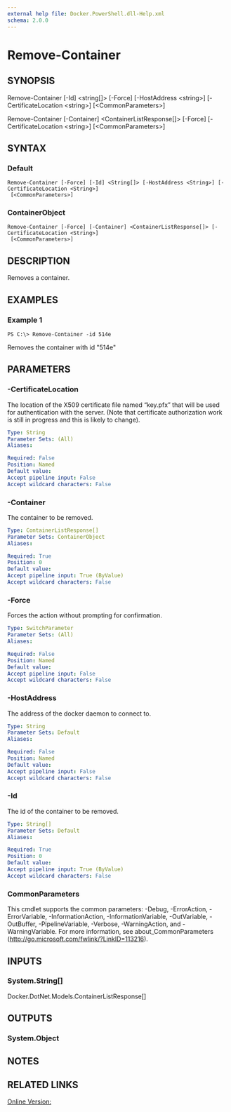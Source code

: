 ```yaml
---
external help file: Docker.PowerShell.dll-Help.xml
schema: 2.0.0
---
```


# Remove-Container
## SYNOPSIS
Remove-Container \[-Id\] \<string\[\]\> \[-Force\] \[-HostAddress \<string\>\] \[-CertificateLocation \<string\>\] \[\<CommonParameters\>\]

Remove-Container \[-Container\] \<ContainerListResponse\[\]\> \[-Force\] \[-CertificateLocation \<string\>\] \[\<CommonParameters\>\]
## SYNTAX

### Default
```
Remove-Container [-Force] [-Id] <String[]> [-HostAddress <String>] [-CertificateLocation <String>]
 [<CommonParameters>]
```

### ContainerObject
```
Remove-Container [-Force] [-Container] <ContainerListResponse[]> [-CertificateLocation <String>]
 [<CommonParameters>]
```

## DESCRIPTION
Removes a container. 
## EXAMPLES

### Example 1
```
PS C:\> Remove-Container -id 514e
```

Removes the container with id "514e"
## PARAMETERS

### -CertificateLocation
The location of the X509 certificate file named “key.pfx” that will be used for authentication with the server.  (Note that certificate authorization work is still in progress and this is likely to change).





```yaml
Type: String
Parameter Sets: (All)
Aliases: 

Required: False
Position: Named
Default value: 
Accept pipeline input: False
Accept wildcard characters: False
```

### -Container
The container to be removed.





```yaml
Type: ContainerListResponse[]
Parameter Sets: ContainerObject
Aliases: 

Required: True
Position: 0
Default value: 
Accept pipeline input: True (ByValue)
Accept wildcard characters: False
```

### -Force
Forces the action without prompting for confirmation. 





```yaml
Type: SwitchParameter
Parameter Sets: (All)
Aliases: 

Required: False
Position: Named
Default value: 
Accept pipeline input: False
Accept wildcard characters: False
```

### -HostAddress
The address of the docker daemon to connect to.





```yaml
Type: String
Parameter Sets: Default
Aliases: 

Required: False
Position: Named
Default value: 
Accept pipeline input: False
Accept wildcard characters: False
```

### -Id
The id of the container to be removed. 





```yaml
Type: String[]
Parameter Sets: Default
Aliases: 

Required: True
Position: 0
Default value: 
Accept pipeline input: True (ByValue)
Accept wildcard characters: False
```

### CommonParameters
This cmdlet supports the common parameters: -Debug, -ErrorAction, -ErrorVariable, -InformationAction, -InformationVariable, -OutVariable, -OutBuffer, -PipelineVariable, -Verbose, -WarningAction, and -WarningVariable. For more information, see about_CommonParameters (http://go.microsoft.com/fwlink/?LinkID=113216).
## INPUTS

### System.String[]
Docker.DotNet.Models.ContainerListResponse[]
## OUTPUTS

### System.Object

## NOTES

## RELATED LINKS

[Online Version:]()






